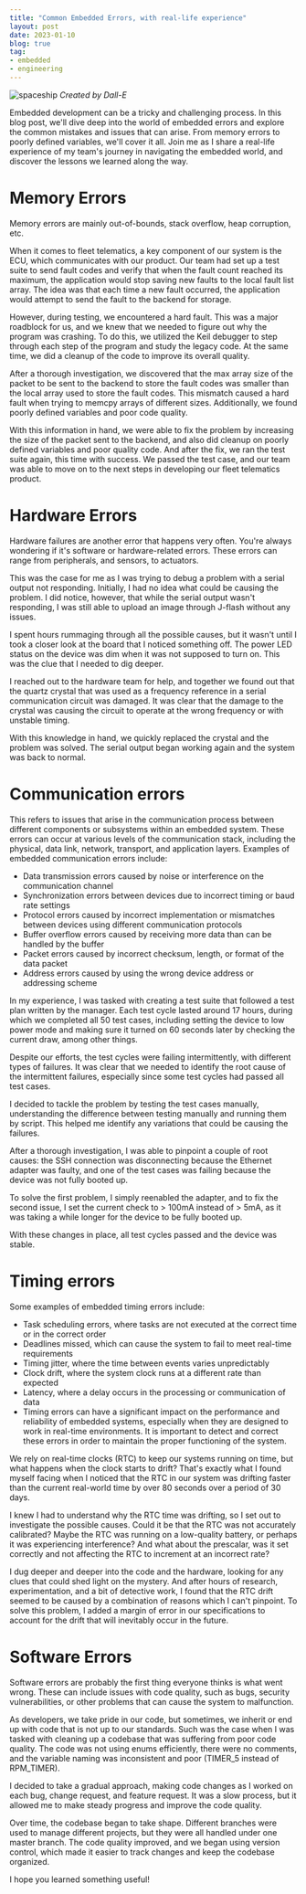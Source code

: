 ```yaml
---
title: "Common Embedded Errors, with real-life experience"
layout: post
date: 2023-01-10
blog: true
tag:
- embedded
- engineering
---
```


![spaceship](https://liewsanmin.github.io/images/common_embedded/flower.png)
*Created by Dall-E*

Embedded development can be a tricky and challenging process. In this blog post, we'll dive deep into the world of embedded errors and explore the common mistakes and issues that can arise. From memory errors to poorly defined variables, we'll cover it all. Join me as I share a real-life experience of my team's journey in navigating the embedded world, and discover the lessons we learned along the way. 

# Memory Errors

Memory errors are mainly out-of-bounds, stack overflow, heap corruption, etc.

When it comes to fleet telematics, a key component of our system is the ECU, which communicates with our product. Our team had set up a test suite to send fault codes and verify that when the fault count reached its maximum, the application would stop saving new faults to the local fault list array. The idea was that each time a new fault occurred, the application would attempt to send the fault to the backend for storage.

However, during testing, we encountered a hard fault. This was a major roadblock for us, and we knew that we needed to figure out why the program was crashing. To do this, we utilized the Keil debugger to step through each step of the program and study the legacy code. At the same time, we did a cleanup of the code to improve its overall quality.

After a thorough investigation, we discovered that the max array size of the packet to be sent to the backend to store the fault codes was smaller than the local array used to store the fault codes. This mismatch caused a hard fault when trying to memcpy arrays of different sizes. Additionally, we found poorly defined variables and poor code quality.

With this information in hand, we were able to fix the problem by increasing the size of the packet sent to the backend, and also did cleanup on poorly defined variables and poor quality code. And after the fix, we ran the test suite again, this time with success. We passed the test case, and our team was able to move on to the next steps in developing our fleet telematics product.

# Hardware Errors

Hardware failures are another error that happens very often. You're always wondering if it's software or hardware-related errors. These errors can range from peripherals, and sensors, to actuators.

This was the case for me as I was trying to debug a problem with a serial output not responding. Initially, I had no idea what could be causing the problem. I did notice, however, that while the serial output wasn't responding, I was still able to upload an image through J-flash without any issues.

I spent hours rummaging through all the possible causes, but it wasn't until I took a closer look at the board that I noticed something off. The power LED status on the device was dim when it was not supposed to turn on. This was the clue that I needed to dig deeper.

I reached out to the hardware team for help, and together we found out that the quartz crystal that was used as a frequency reference in a serial communication circuit was damaged. It was clear that the damage to the crystal was causing the circuit to operate at the wrong frequency or with unstable timing.

With this knowledge in hand, we quickly replaced the crystal and the problem was solved. The serial output began working again and the system was back to normal.

# Communication errors

This refers to issues that arise in the communication process between different components or subsystems within an embedded system. These errors can occur at various levels of the communication stack, including the physical, data link, network, transport, and application layers. Examples of embedded communication errors include:

* Data transmission errors caused by noise or interference on the communication channel
* Synchronization errors between devices due to incorrect timing or baud rate settings
* Protocol errors caused by incorrect implementation or mismatches between devices using different communication protocols
* Buffer overflow errors caused by receiving more data than can be handled by the buffer
* Packet errors caused by incorrect checksum, length, or format of the data packet
* Address errors caused by using the wrong device address or addressing scheme

In my experience, I was tasked with creating a test suite that followed a test plan written by the manager. Each test cycle lasted around 17 hours, during which we completed all 50 test cases, including setting the device to low power mode and making sure it turned on 60 seconds later by checking the current draw, among other things.

Despite our efforts, the test cycles were failing intermittently, with different types of failures. It was clear that we needed to identify the root cause of the intermittent failures, especially since some test cycles had passed all test cases.

I decided to tackle the problem by testing the test cases manually, understanding the difference between testing manually and running them by script. This helped me identify any variations that could be causing the failures.

After a thorough investigation, I was able to pinpoint a couple of root causes: the SSH connection was disconnecting because the Ethernet adapter was faulty, and one of the test cases was failing because the device was not fully booted up.

To solve the first problem, I simply reenabled the adapter, and to fix the second issue, I set the current check to > 100mA instead of > 5mA, as it was taking a while longer for the device to be fully booted up.

With these changes in place, all test cycles passed and the device was stable.

# Timing errors

Some examples of embedded timing errors include:

* Task scheduling errors, where tasks are not executed at the correct time or in the correct order
* Deadlines missed, which can cause the system to fail to meet real-time requirements
* Timing jitter, where the time between events varies unpredictably
* Clock drift, where the system clock runs at a different rate than expected
* Latency, where a delay occurs in the processing or communication of data
* Timing errors can have a significant impact on the performance and reliability of embedded systems, especially when they are designed to work in real-time environments. It is important to detect and correct these errors in order to maintain the proper functioning of the system.

We rely on real-time clocks (RTC) to keep our systems running on time, but what happens when the clock starts to drift? That's exactly what I found myself facing when I noticed that the RTC in our system was drifting faster than the current real-world time by over 80 seconds over a period of 30 days.

I knew I had to understand why the RTC time was drifting, so I set out to investigate the possible causes. Could it be that the RTC was not accurately calibrated? Maybe the RTC was running on a low-quality battery, or perhaps it was experiencing interference? And what about the prescalar, was it set correctly and not affecting the RTC to increment at an incorrect rate?

I dug deeper and deeper into the code and the hardware, looking for any clues that could shed light on the mystery. And after hours of research, experimentation, and a bit of detective work, I found that the RTC drift seemed to be caused by a combination of reasons which I can't pinpoint. To solve this problem, I added a margin of error in our specifications to account for the drift that will inevitably occur in the future.

# Software Errors

Software errors are probably the first thing everyone thinks is what went wrong. These can include issues with code quality, such as bugs, security vulnerabilities, or other problems that can cause the system to malfunction.

As developers, we take pride in our code, but sometimes, we inherit or end up with code that is not up to our standards. Such was the case when I was tasked with cleaning up a codebase that was suffering from poor code quality. The code was not using enums efficiently, there were no comments, and the variable naming was inconsistent and poor (TIMER_5 instead of RPM_TIMER).

I decided to take a gradual approach, making code changes as I worked on each bug, change request, and feature request. It was a slow process, but it allowed me to make steady progress and improve the code quality.

Over time, the codebase began to take shape. Different branches were used to manage different projects, but they were all handled under one master branch. The code quality improved, and we began using version control, which made it easier to track changes and keep the codebase organized.

I hope you learned something useful!
